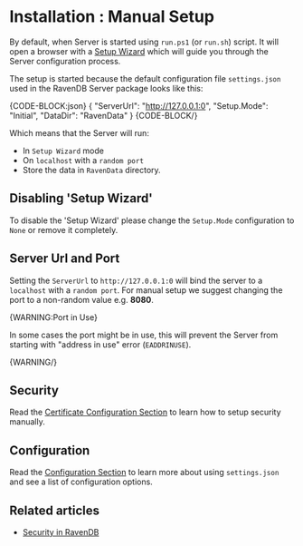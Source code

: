 # Installation : Manual Setup

By default, when Server is started using `run.ps1` (or `run.sh`) script. It will open a browser with a [Setup Wizard](../../start/installation/setup-wizard) which will guide you through the Server configuration process.

The setup is started because the default configuration file `settings.json` used in the RavenDB Server package looks like this:

{CODE-BLOCK:json}
{
    "ServerUrl": "http://127.0.0.1:0",
    "Setup.Mode": "Initial",
    "DataDir": "RavenData"
}
{CODE-BLOCK/}

Which means that the Server will run:

- In `Setup Wizard` mode
- On `localhost` with a `random port`
- Store the data in `RavenData` directory.

## Disabling 'Setup Wizard'

To disable the 'Setup Wizard' please change the `Setup.Mode` configuration to `None` or remove it completely.

## Server Url and Port

Setting the `ServerUrl` to `http://127.0.0.1:0` will bind the server to a `localhost` with a `random port`. For manual setup we suggest changing the port to a non-random value e.g. **8080**.

{WARNING:Port in Use}

In some cases the port might be in use, this will prevent the Server from starting with "address in use" error (`EADDRINUSE`).

{WARNING/}

## Security

Read the [Certificate Configuration Section](../../server/security/authentication/certificate-configuration) to learn how to setup security manually.

## Configuration

Read the [Configuration Section](../../server/configuration/configuration-options) to learn more about using `settings.json` and see a list of configuration options.

## Related articles

- [Security in RavenDB](../../server/security/overview)

